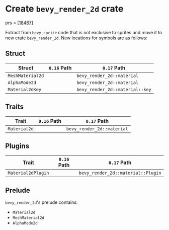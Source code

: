 # Create `bevy_render_2d` crate

prs = [[18467](https://github.com/bevyengine/bevy/pull/18467)]

Extract from `bevy_sprite` code that is not exclusive to sprites and move it to
new crate `bevy_render_2d`. New locations for symbols are as follows:

## Struct

Struct | `0.16` Path | `0.17` Path
--- | --- | ---
`MeshMaterial2d` | | `bevy_render_2d::material`
`AlphaMode2d` | | `bevy_render_2d::material`
`Material2dKey` | | `bevy_render_2d::material::key`

## Traits

Trait | `0.16` Path | `0.17` Path
--- | --- | ---
`Material2d` | | `bevy_render_2d::material`

## Plugins

Trait | `0.16` Path | `0.17` Path
--- | --- | ---
`Material2dPlugin` | | `bevy_render_2d::material::Plugin`

## Prelude

`bevy_render_2d`'s prelude contains:
* `Material2d`
* `MeshMaterial2d`
* `AlphaMode2d`
